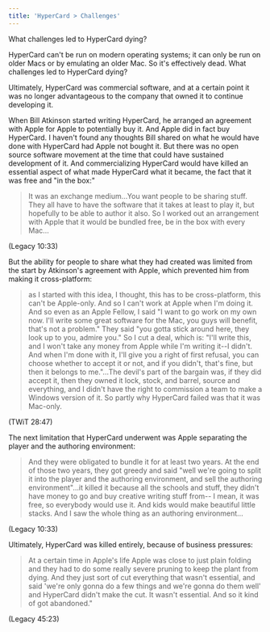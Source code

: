 ```yaml
---
title: 'HyperCard > Challenges'
---
```


What challenges led to HyperCard dying?

HyperCard can't be run on modern operating systems; it can only be run on older Macs or by emulating an older Mac. So it's effectively dead. What challenges led to HyperCard dying?

Ultimately, HyperCard was commercial software, and at a certain point it was no longer advantageous to the company that owned it to continue developing it.

When Bill Atkinson started writing HyperCard, he arranged an agreement with Apple for Apple to potentially buy it. And Apple did in fact buy HyperCard. I haven't found any thoughts Bill shared on what he would have done with HyperCard had Apple not bought it. But there was no open source software movement at the time that could have sustained development of it. And commercializing HyperCard would have killed an essential aspect of what made HyperCard what it became, the fact that it was free and "in the box:"

> It was an exchange medium…You want people to be sharing stuff. They all have to have the software that it takes at least to play it, but hopefully to be able to author it also. So I worked out an arrangement with Apple that it would be bundled free, be in the box with every Mac…

(Legacy 10:33)

But the ability for people to share what they had created was limited from the start by Atkinson's agreement with Apple, which prevented him from making it cross-platform:

> as I started with this idea, I thought, this has to be cross-platform, this can't be Apple-only. And so I can't work at Apple when I'm doing it. And so even as an Apple Fellow, I said "I want to go work on my own now. I'll write some great software for the Mac, you guys will benefit, that's not a problem." They said "you gotta stick around here, they look up to you, admire you." So I cut a deal, which is: "I'll write this, and I won't take any money from Apple while I'm writing it--I didn't. And when I'm done with it, I'll give you a right of first refusal, you can choose whether to accept it or not, and if you didn't, that's fine, but then it belongs to me."…The devil's part of the bargain was, if they did accept it, then they owned it lock, stock, and barrel, source and everything, and I didn't have the right to commission a team to make a Windows version of it. So partly why HyperCard failed was that it was Mac-only.

(TWiT 28:47)

The next limitation that HyperCard underwent was Apple separating the player and the authoring environment:

> And they were obligated to bundle it for at least two years. At the end of those two years, they got greedy and said "well we're going to split it into the player and the authoring environment, and sell the authoring environment"…it killed it because all the schools and stuff, they didn't have money to go and buy creative writing stuff from-- I mean, it was free, so everybody would use it. And kids would make beautiful little stacks. And I saw the whole thing as an authoring environment…

(Legacy 10:33)

Ultimately, HyperCard was killed entirely, because of business pressures:

> At a certain time in Apple's life Apple was close to just plain folding and they had to do some really severe pruning to keep the plant from dying. And they just sort of cut everything that wasn't essential, and said 'we're only gonna do a few things and we're gonna do them well' and HyperCard didn't make the cut. It wasn't essential. And so it kind of got abandoned."

(Legacy 45:23)
